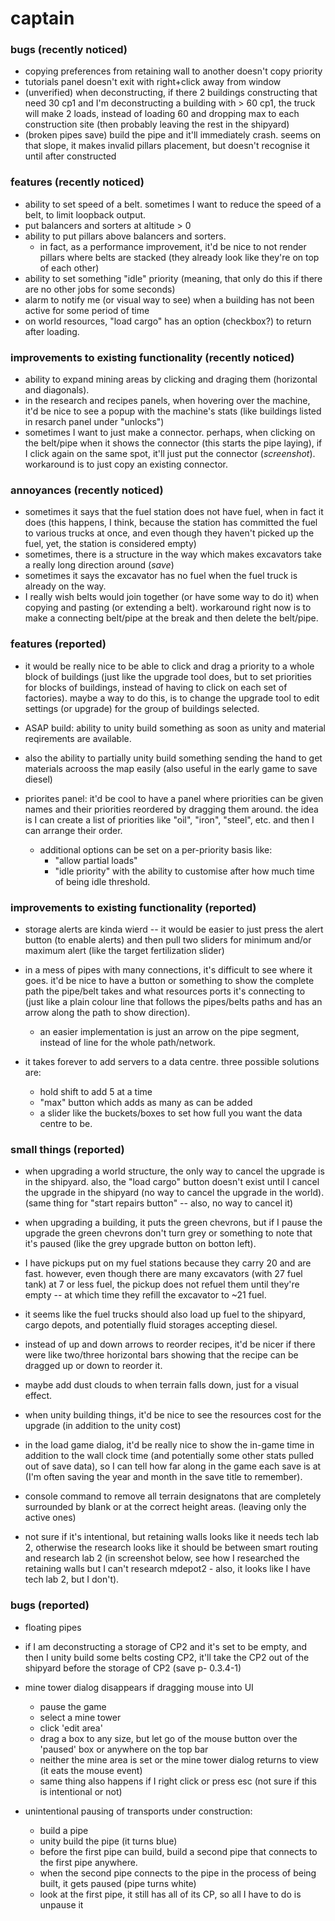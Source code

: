 # captain

### bugs (recently noticed)

- copying preferences from retaining wall to another doesn't copy priority
- tutorials panel doesn't exit with right+click away from window
- (unverified) when deconstructing, if there 2 buildings constructing that need 30 cp1 and I'm deconstructing a building with > 60 cp1, the truck will make 2 loads, instead of loading 60 and dropping max to each construction site (then probably leaving the rest in the shipyard)
- (broken pipes save) build the pipe and it'll immediately crash. seems on that slope, it makes invalid pillars placement, but doesn't recognise it until after constructed

### features (recently noticed)

- ability to set speed of a belt. sometimes I want to reduce the speed of a belt, to limit loopback output.
- put balancers and sorters at altitude > 0
- ability to put pillars above balancers and sorters.
  - in fact, as a performance improvement, it'd be nice to not render pillars where belts are stacked (they already look like they're on top of each other)
- ability to set something "idle" priority (meaning, that only do this if there are no other jobs for some seconds)
- alarm to notify me (or visual way to see) when a building has not been active for some period of time
- on world resources, "load cargo" has an option (checkbox?) to return after loading.

### improvements to existing functionality (recently noticed)

- ability to expand mining areas by clicking and draging them (horizontal and diagonals).
- in the research and recipes panels, when hovering over the machine, it'd be nice to see a popup with the machine's stats (like buildings listed in resarch panel under "unlocks")
- sometimes I want to just make a connector. perhaps, when clicking on the belt/pipe when it shows the connector (this starts the pipe laying), if I click again on the same spot, it'll just put the connector (*screenshot*). workaround is to just copy an existing connector.

### annoyances (recently noticed)

- sometimes it says that the fuel station does not have fuel, when in fact it does (this happens, I think, because the station has committed the fuel to various trucks at once, and even though they haven't picked up the fuel, yet, the station is considered empty)
- sometimes, there is a structure in the way which makes excavators take a really long direction around (*save*)
- sometimes it says the excavator has no fuel when the fuel truck is already on the way.
- I really wish belts would join together (or have some way to do it) when copying and pasting (or extending a belt). workaround right now is to make a connecting belt/pipe at the break and then delete the belt/pipe.

### features (reported)

- it would be really nice to be able to click and drag a priority to a whole block of buildings (just like the upgrade tool does, but to set priorities for blocks of buildings, instead of having to click on each set of factories). maybe a way to do this, is to change the upgrade tool to edit settings (or upgrade) for the group of buildings selected.

- ASAP build: ability to unity build something as soon as unity and material reqirements are available.

- also the ability to partially unity build something sending the hand to get materials acrooss the map easily (also useful in the early game to save diesel)

- priorites panel: it'd be cool to have a panel where priorities can be given names and their priorities reordered by dragging them around. the idea is I can create a list of priorities like "oil", "iron", "steel", etc. and then I can arrange their order.
  - additional options can be set on a per-priority basis like:
    - "allow partial loads"
    - "idle priority" with the ability to customise after how much time of being idle threshold.


### improvements to existing functionality (reported)

- storage alerts are kinda wierd -- it would be easier to just press the alert button (to enable alerts) and then  pull two sliders for minimum and/or maximum alert (like the target fertilization slider)

- in a mess of pipes with many connections, it's difficult to see where it goes. it'd be nice to have a button or something to show the complete path the pipe/belt takes and what resources ports it's connecting to (just like a plain colour line that follows the pipes/belts paths and has an arrow along the path to show direction).
  - an easier implementation is just an arrow on the pipe segment, instead of line for the whole path/network.

- it takes forever to add servers to a data centre. three possible solutions are:
  - hold shift to add 5 at a time
  - "max" button which adds as many as can be added
  - a slider like the buckets/boxes to set how full you want the data centre to be.

### small things (reported)

- when upgrading a world structure, the only way to cancel the upgrade is in the shipyard. also, the "load cargo"  button doesn't exist until I cancel the upgrade in the shipyard (no way to cancel the upgrade in the world). (same thing for "start repairs button" -- also, no way to cancel it)

- when upgrading a building, it puts the green chevrons, but if I pause the upgrade the green chevrons don't turn grey or something to note that it's paused (like the grey upgrade button on botton left).

- I have pickups put on my fuel stations because they carry 20 and are fast. however, even though there are many excavators (with 27 fuel tank) at 7 or less fuel, the pickup does not refuel them until they're empty -- at which time they refill the excavator to ~21 fuel.

- it seems like the fuel trucks should also load up fuel to the shipyard, cargo depots, and potentially fluid storages accepting diesel.

- instead of up and down arrows to reorder recipes, it'd be nicer if there were like two/three horizontal bars showing that the recipe can be dragged up or down to reorder it.

- maybe add dust clouds to when terrain falls down, just for a visual effect.

- when unity building things, it'd be nice to see the resources cost for the upgrade (in addition to the unity cost)

- in the load game dialog, it'd be really nice to show the in-game time in addition to the wall clock time (and potentially some other stats pulled out of save data), so I can tell how far along in the game each save is at (I'm often saving the year and month in the save title to remember).

- console command to remove all terrain designatons that are completely surrounded by blank or at the correct height areas. (leaving only the active ones)

- not sure if it's intentional, but retaining walls looks like it needs tech lab 2, otherwise the research looks like it should be between smart routing and research lab 2 (in screenshot below, see how I researched the retaining walls but I can't research mdepot2 - also, it looks like I have tech lab 2, but I don't).

### bugs (reported)

- floating pipes

- if I am deconstructing a storage of CP2 and it's set to be empty, and then I unity build some belts costing CP2, it'll take the CP2 out of the shipyard before the storage of CP2 (save p- 0.3.4-1)

- mine tower dialog disappears if dragging mouse into UI
  - pause the game
  - select a mine tower
  - click 'edit area'
  - drag a box to any size, but let go of the mouse button over the 'paused' box or anywhere on the top bar
  - neither the mine area is set or the mine tower dialog returns to view (it eats the mouse event)
  - same thing also happens if I right click or press esc (not sure if this is intentional or not)

- unintentional pausing of transports under construction:
  - build a pipe
  - unity build the pipe (it turns blue)
  - before the first pipe can build, build a second pipe that connects to the first pipe anywhere.
  - when the second pipe connects to the pipe in the process of being built, it gets paused (pipe turns white)
  - look at the first pipe, it still has all of its CP, so all I have to do is unpause it
